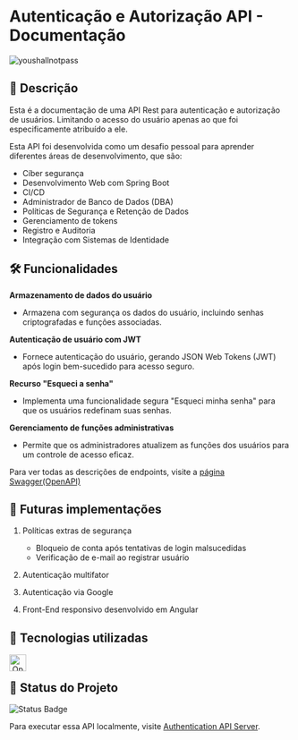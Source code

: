 # Autenticação e Autorização API - Documentação

![youshallnotpass](https://github.com/juliocauan/authentication-server/assets/84354526/e4d27e22-8a5f-4d74-aacc-b95119852c10)

## 📖 Descrição

Esta é a documentação de uma API Rest para autenticação e autorização de usuários. Limitando o acesso do usuário apenas ao que foi especificamente atribuído a ele.

Esta API foi desenvolvida como um desafio pessoal para aprender diferentes áreas de desenvolvimento, que são:
- Cíber segurança
- Desenvolvimento Web com Spring Boot
- CI/CD
- Administrador de Banco de Dados (DBA)
- Políticas de Segurança e Retenção de Dados
- Gerenciamento de tokens
- Registro e Auditoria
- Integração com Sistemas de Identidade

## 🛠️ Funcionalidades
**Armazenamento de dados do usuário**
   - Armazena com segurança os dados do usuário, incluindo senhas criptografadas e funções associadas.

**Autenticação de usuário com JWT**
   - Fornece autenticação do usuário, gerando JSON Web Tokens (JWT) após login bem-sucedido para acesso seguro.

**Recurso "Esqueci a senha"**
   - Implementa uma funcionalidade segura "Esqueci minha senha" para que os usuários redefinam suas senhas.

**Gerenciamento de funções administrativas**
   - Permite que os administradores atualizem as funções dos usuários para um controle de acesso eficaz.

Para ver todas as descrições de endpoints, visite a [página Swagger(OpenAPI)](https://app.swaggerhub.com/apis/juliocauan/authentication/1.5.x-oas3)

## 🔮 Futuras implementações

1. Políticas extras de segurança
   - Bloqueio de conta após tentativas de login malsucedidas
   - Verificação de e-mail ao registrar usuário

2. Autenticação multifator

3. Autenticação via Google

4. Front-End responsivo desenvolvido em Angular

## 📡 Tecnologias utilizadas 
<div align="center">
  <img align="left" alt="OpenAPI (Swagger)" title="OpenAPI (Swagger)" height="30" width="30" src="https://avatars.githubusercontent.com/u/37325267?s=200&v=4">
</div>
<br/>

## 🔎 Status do Projeto

![Status Badge](https://img.shields.io/badge/status-development-green)
<br/>

Para executar essa API localmente, visite [Authentication API Server](https://github.com/juliocauan/authentication-server).